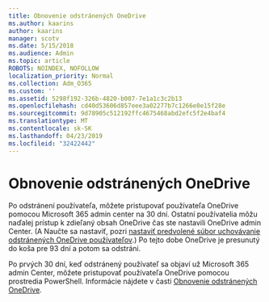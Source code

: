```yaml
---
title: Obnovenie odstránených OneDrive
ms.author: kaarins
author: kaarins
manager: scotv
ms.date: 5/15/2018
ms.audience: Admin
ms.topic: article
ROBOTS: NOINDEX, NOFOLLOW
localization_priority: Normal
ms.collection: Adm_O365
ms.custom: ''
ms.assetid: 5298f192-326b-4820-b007-7e1a1c3c2b13
ms.openlocfilehash: cd40d53606d857eee3a02277b7c1266e0e15f28e
ms.sourcegitcommit: 9d78905c512192ffc4675468abd2efc5f2e4baf4
ms.translationtype: MT
ms.contentlocale: sk-SK
ms.lasthandoff: 04/23/2019
ms.locfileid: "32422442"
---
```

# <a name="restore-a-deleted-onedrive"></a>Obnovenie odstránených OneDrive

Po odstránení používateľa, môžete pristupovať používateľa OneDrive pomocou Microsoft 365 admin center na 30 dní. Ostatní používatelia môžu naďalej prístup k zdieľaný obsah OneDrive čas ste nastavili OneDrive admin Center. (A Naučte sa nastaviť, pozri [nastaviť predvolené súbor uchovávanie odstránených OneDrive používateľov](https://go.microsoft.com/fwlink/?linkid=874267).) Po tejto dobe OneDrive je presunutý do koša pre 93 dní a potom sa odstráni.
  
Po prvých 30 dní, keď odstránený používateľ sa objaví už Microsoft 365 admin Center, môžete pristupovať používateľa OneDrive pomocou prostredia PowerShell. Informácie nájdete v časti [Obnovenie odstránených OneDrive](https://go.microsoft.com/fwlink/?linkid=874269).
  

